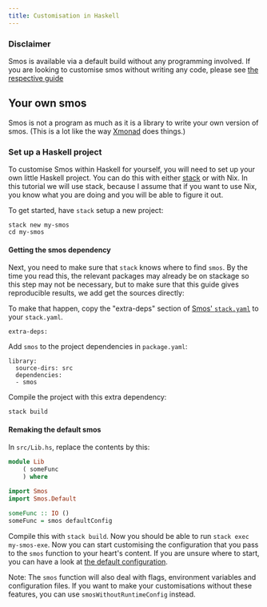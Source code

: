 ```yaml
---
title: Customisation in Haskell
---
```



### Disclaimer

Smos is available via a default build without any programming involved.
If you are looking to customise smos without writing any code, please see [the respective guide](/customisation-default.html)

## Your own smos

Smos is not a program as much as it is a library to write your own version of smos.
(This is a lot like the way [Xmonad](https://xmonad.org/) does things.)


### Set up a Haskell project

To customise Smos within Haskell for yourself, you will need to set up your own little Haskell project.
You can do this with either [stack](https://haskellstack.org) or with Nix.
In this tutorial we will use stack, because I assume that if you want to use Nix, you know what you are doing and you will be able to figure it out.

To get started, have `stack` setup a new project:

```
stack new my-smos
cd my-smos
```

#### Getting the smos dependency

Next, you need to make sure that `stack` knows where to find `smos`.
By the time you read this, the relevant packages may already be on stackage so this step may not be necessary, but to make sure that this guide gives reproducible results, we add get the sources directly:

To make that happen, copy the "extra-deps" section of [Smos' `stack.yaml`](https://github.com/NorfairKing/smos/blob/master/stack.yaml) to your `stack.yaml`.

```
extra-deps:
```

Add `smos` to the project dependencies in `package.yaml`:

```
library:
  source-dirs: src
  dependencies:
  - smos
```

Compile the project with this extra dependency:

```
stack build
```

#### Remaking the default smos

In `src/Lib.hs`, replace the contents by this:

``` haskell
module Lib
    ( someFunc
    ) where

import Smos
import Smos.Default

someFunc :: IO ()
someFunc = smos defaultConfig
```

Compile this with `stack build`.
Now you should be able to run `stack exec my-smos-exe`.
Now you can start customising the configuration that you pass to the `smos` function to your heart's content.
If you are unsure where to start, you can have a look at [the default configuration](https://github.com/NorfairKing/smos/blob/master/smos/src/Smos/Default.hs).

Note: The `smos` function will also deal with flags, environment variables and configuration files. If you want to make your customisations without these features, you can use `smosWithoutRuntimeConfig` instead.
